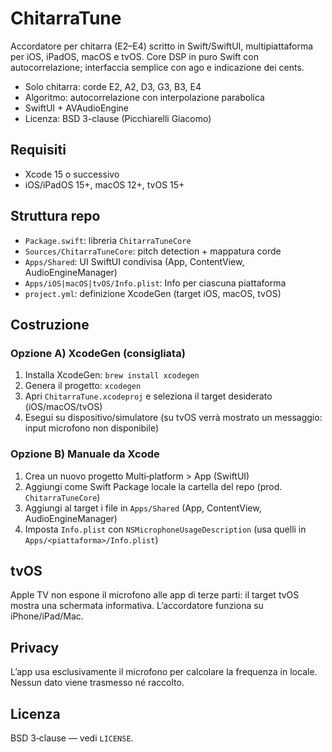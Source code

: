 # ChitarraTune

Accordatore per chitarra (E2–E4) scritto in Swift/SwiftUI, multipiattaforma per iOS, iPadOS, macOS e tvOS. Core DSP in puro Swift con autocorrelazione; interfaccia semplice con ago e indicazione dei cents.

- Solo chitarra: corde E2, A2, D3, G3, B3, E4
- Algoritmo: autocorrelazione con interpolazione parabolica
- SwiftUI + AVAudioEngine
- Licenza: BSD 3-clause (Picchiarelli Giacomo)

## Requisiti
- Xcode 15 o successivo
- iOS/iPadOS 15+, macOS 12+, tvOS 15+

## Struttura repo
- `Package.swift`: libreria `ChitarraTuneCore`
- `Sources/ChitarraTuneCore`: pitch detection + mappatura corde
- `Apps/Shared`: UI SwiftUI condivisa (App, ContentView, AudioEngineManager)
- `Apps/iOS|macOS|tvOS/Info.plist`: Info per ciascuna piattaforma
- `project.yml`: definizione XcodeGen (target iOS, macOS, tvOS)

## Costruzione
### Opzione A) XcodeGen (consigliata)
1. Installa XcodeGen: `brew install xcodegen`
2. Genera il progetto: `xcodegen`
3. Apri `ChitarraTune.xcodeproj` e seleziona il target desiderato (iOS/macOS/tvOS)
4. Esegui su dispositivo/simulatore (su tvOS verrà mostrato un messaggio: input microfono non disponibile)

### Opzione B) Manuale da Xcode
1. Crea un nuovo progetto Multi‑platform > App (SwiftUI)
2. Aggiungi come Swift Package locale la cartella del repo (prod. `ChitarraTuneCore`)
3. Aggiungi al target i file in `Apps/Shared` (App, ContentView, AudioEngineManager)
4. Imposta `Info.plist` con `NSMicrophoneUsageDescription` (usa quelli in `Apps/<piattaforma>/Info.plist`)

## tvOS
Apple TV non espone il microfono alle app di terze parti: il target tvOS mostra una schermata informativa. L’accordatore funziona su iPhone/iPad/Mac.

## Privacy
L’app usa esclusivamente il microfono per calcolare la frequenza in locale. Nessun dato viene trasmesso né raccolto.

## Licenza
BSD 3‑clause — vedi `LICENSE`.

